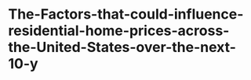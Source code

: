 # The-Factors-that-could-influence-residential-home-prices-across-the-United-States-over-the-next-10-y